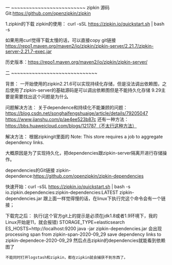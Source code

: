 
一  ~~~~~~~~~~~~~~~~~~~~~~~~~
zipkin 
源码Git:https://github.com/openzipkin/zipkin

1.zipkin的下载
zipkin的使用： curl -sSL https://zipkin.io/quickstart.sh | bash -s 

如果用用curl觉得下载太慢的话，可以直接copy git链接
https://repo1.maven.org/maven2/io/zipkin/zipkin-server/2.21.7/zipkin-server-2.21.7-exec.jar

历史版本：https://repo1.maven.org/maven2/io/zipkin/zipkin-server/

二 ~~~~~~~~~~~~~~~~~~~~~~~~~~~~~

背景：
一开始使用的zipkin2.21.6可以实现持续化存储，但是没法调出依赖图，之后使用了zipkin-server的基础源码是可以调出依赖图但是不能持久化存储
9.29主要是需要找出这个问题是为什么

问题解决方法：
关于dependence和持续化不能兼顾的问题：
https://blog.csdn.net/songhaifengshuaige/article/details/79205047
https://www.jianshu.com/p/ae4ee523b87c
还有一种方法：https://bbs.huaweicloud.com/blogs/121787（不太行这种方法）

解决方法：
根据zipkingit里面的
Note: This store requires a job to aggregate dependency links.

大概原因是为了实现持久化，把dependencies跟zipkin-server隔离开进行存储操作。

dependencies的Git链接
zipkin-dependence:https://github.com/openzipkin/zipkin-dependencies

快速开始：curl -sSL https://zipkin.io/quickstart.sh | bash -s io.zipkin.dependencies:zipkin-dependencies:LATEST zipkin-dependencies.jar
跟上面一样觉得慢的话，在linux下执行完这个命令会有一个链接；

下载完之后：
执行(这个官方git上的提示是必须在jdk1.8或者1.9环境下，我的Linux开始是11，就会报错)
STORAGE_TYPE=elasticsearch ES_HOSTS=http://localhost:9200 java -jar zipkin-dependencies.jar
会出现processing span from zipkin-span-2020-09_29
      save dependency links to zipkin-dependece-2020-09_29
然后点击zipkin的dependencies就能看到依赖图了
~~~~~~~~~~~~~~~~~~~~~~~遇到的问题
不能同时打开logstash和zipkin，都在zipkin就会捕获不到东西了。
